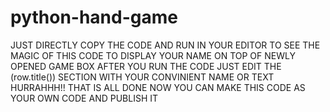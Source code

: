 # python-hand-game 
JUST DIRECTLY COPY THE CODE AND RUN IN YOUR EDITOR TO SEE THE MAGIC OF THIS CODE
TO DISPLAY YOUR NAME ON TOP OF NEWLY OPENED GAME BOX AFTER YOU RUN THE CODE JUST EDIT THE (row.title()) SECTION WITH YOUR CONVINIENT NAME OR TEXT 
HURRAHHH!!  THAT IS ALL DONE 
NOW YOU CAN MAKE THIS CODE AS YOUR OWN CODE AND PUBLISH IT 

